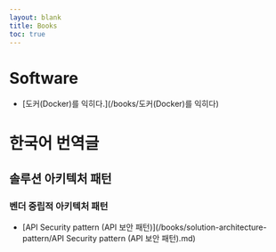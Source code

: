 ```yaml
---
layout: blank
title: Books
toc: true
---
```

# Software
* [도커(Docker)를 익히다.](/books/도커(Docker)를 익히다)

# 한국어 번역글
## 솔루션 아키텍처 패턴
### 벤더 중립적 아키텍처 패턴
* [API Security pattern (API 보안 패턴)](/books/solution-architecture-pattern/API Security pattern (API 보안 패턴).md)

